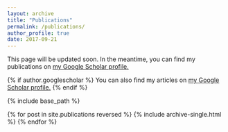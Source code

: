 ```yaml
---
layout: archive
title: "Publications"
permalink: /publications/
author_profile: true
date: 2017-09-21
---
```


This page will be updated soon. In the meantime, you can find my publications on <u><a href="https://scholar.google.nl/citations?user=WZAn2CwAAAAJ&hl=en">my Google Scholar profile</a>.</u> 

{% if author.googlescholar %}
  You can also find my articles on <u><a href="https://scholar.google.nl/citations?user=WZAn2CwAAAAJ&hl=en">my Google Scholar profile</a>.</u>
{% endif %} 

{% include base_path %}

{% for post in site.publications reversed %}
  {% include archive-single.html %}
{% endfor %}
